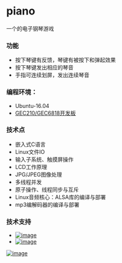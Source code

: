 # piano
一个的电子钢琴游戏

### 功能
* 按下琴键有反馈，琴键有被按下和弹起效果
* 按下琴键发出相应的琴音
* 手指可连续划屏，发出连续琴音

### 编程环境：
* Ubuntu-16.04
* [GEC210/GEC6818开发板](https://item.taobao.com/item.htm?spm=a1z10.1-c.w5003-6427619857.1.45ee61bboSErWr&id=38029903389&scene=taobao_shop)

### 技术点
* 嵌入式C语言
* Linux文件IO
* 输入子系统、触摸屏操作
* LCD工作原理
* JPG/JPEG图像处理
* 多线程并发
* 原子操作、线程同步与互斥
* Linux音频核心：ALSA库的编译与部署
* mp3编解码器的编译与部署

### 技术支持
* <a href="https://weidian.com/?userid=260920190">![image](https://github.com/vincent040/lab/blob/master/res/weidian.jpg?raw=true)
* <a href="//shang.qq.com/wpa/qunwpa?idkey=bc2c3338276a40ac72131230ad041a00c60a2fe45172ab6b9a93fea44cf0e6fa">![image](https://github.com/vincent040/lab/blob/master/res/QQ_qun.png?raw=true) 

![image](https://github.com/vincent040/lab/blob/master/res/piano.jpg?raw=true)
